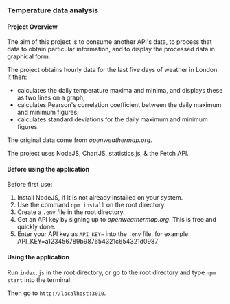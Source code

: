 ### Temperature data analysis

#### Project Overview

The aim of this project is to consume another API's data, to process that data to obtain particular information, and to display the processed data in graphical form.

The project obtains hourly data for the last five days of weather in London. It then:
- calculates the daily temperature maxima and minima, and displays these as two lines on a graph;
- calculates Pearson's correlation coefficient between the daily maximum and minimum figures;
- calculates standard deviations for the daily maximum and minimum figures.

The original data come from *openweathermap.org*.

The project uses NodeJS, ChartJS, statistics.js, & the Fetch API.

#### Before using the application

Before first use:
1. Install NodeJS, if it is not already installed on your system.
2. Use the command `npm install` on the root directory.
3. Create a `.env` file in the root directory.
4. Get an API key by signing up to *openweathermap.org*. This is free and quickly done.
5. Enter your API key as `API_KEY=` into the `.env` file, for example: 
&emsp;API_KEY=a123456789b987654321c654321d0987

#### Using the application

Run `index.js` in the root directory, or go to the root directory and type `npm start` into the terminal. 

Then go to `http://localhost:3010`.

